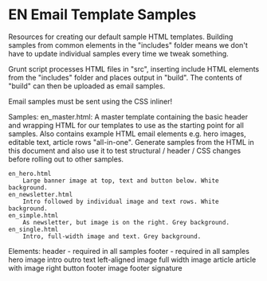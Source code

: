 # EN Email Template Samples

Resources for creating our default sample HTML templates. Building samples from common elements in the "includes" folder means we don't have to update individual samples every time we tweak something.

Grunt script processes HTML files in "src", inserting include HTML elements from the "includes" folder and places output in "build". The contents of "build" can then be uploaded as email samples.

Email samples must be sent using the CSS inliner!


Samples:
	en_master.html:
		A master template containing the basic header and wrapping HTML for our templates to use as the starting point for all samples. Also contains example HTML email elements e.g. hero images, editable text, article rows "all-in-one". Generate samples from the HTML in this document and also use it to test structural / header / CSS changes before rolling out to other samples.

	en_hero.html
		Large banner image at top, text and button below. White background.
	en_newsletter.html
		Intro followed by individual image and text rows. White background.
	en_simple.html
		As newsletter, but image is on the right. Grey background.
	en_single.html
		Intro, full-width image and text. Grey background.


Elements:
	header - required in all samples
	footer - required in all samples
	hero image
	intro
	outro
	text
	left-aligned image
	full width image
	article
	article with image right
	button
	footer image
	footer signature

